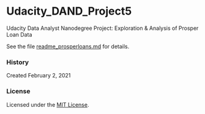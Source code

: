# Udacity_DAND_Project5
Udacity Data Analyst Nanodegree Project: Exploration &amp; Analysis of Prosper Loan Data

See the file [readme_prosperloans.md](/readme_prosperloans.md) for details.

### History
Created February 2, 2021

### License
Licensed under the [MIT License](/license.md).
